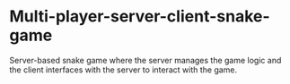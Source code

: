 # Multi-player-server-client-snake-game
Server-based snake game where the server manages the game logic and the client interfaces with the server to interact with the game.
